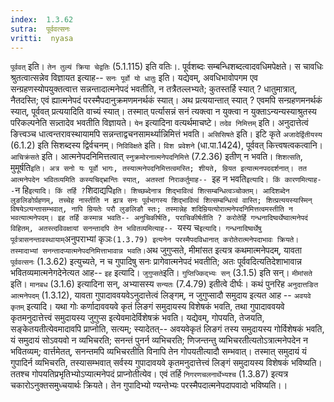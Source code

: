 ```yaml
---
index:  1.3.62
sutra:  पूर्ववत्सनः
vritti:  nyasa
---
```


`पूर्ववत्` इति। `तेन तुल्यं क्रिया चेद्वतिः` (5.1.115) इति वतिः।. पूर्वशब्दः सम्बन्धिशब्दत्वादवधिमपेक्षते। स चावधिः श्रुतत्वात्सन्नेव विज्ञायत इत्याह-- `सनः पूर्वो यो धातुः` इति। यद्येवम्, अवधिभावोपगम एव सन्ग्रहणस्योपयुक्तत्वात्त सन्नन्तादात्मनेपदं भवतीति, न तत्रैतल्लभ्यते; कुतस्तर्हि स्यात् ? धातुमात्रात्, नैतदस्ति; एवं ह्यात्मनेपदं परस्मैपदानुक्रमणमनर्थकं स्यात्। अथ प्रत्ययान्तात् स्यात् ? एवमपि सन्ग्रहणमनर्थकं स्यात्, पूर्ववत् प्रत्ययादिति वाच्यं स्यात्। तस्मात् पर्त्यासन्नं सनं त्यक्त्वा न युक्त्वा न युक्ताऽन्यन्यस्याश्रुतस्य परिकल्पनेति सन्न्तादेव भवतीति विज्ञायते। `येन` इत्यादिना वत्यर्थमाचष्टे। `तदेव निमित्तम्` इति। अनुदात्तेत्वं ङित्त्वञ्च धात्वन्तरावस्थायामपि सन्नन्ताद्वचनसामर्थ्यान्निमित्तं भवति। `असिसिषते` इति। इटि कृते `अजादेर्द्वितीयस्य` (6.1.2) इति सिशब्दस्य द्विर्वचनम्। `निविविक्षते` इति। `विश प्रवेशने` (धा.पा.1424), पूर्ववत् कित्त्वषत्वकत्वानि। `आचिक्रंसते` इति। आत्मनेपदनिमित्तत्वात् `स्नुक्रमोरनात्मनेपदनिमित्ते` (7.2.36) इतीण् न भवति।
`शिशत्सति`, मुमूर्षति`इति। अत्र सनो यः पूर्वो भागः, तस्यात्मनेपदनिमित्तत्वमस्ति; शीयते, म्रियत इत्यात्मनपददर्शनात्। तत आत्मनेपदेन भवितव्यमिति कस्यचिद्भ्रान्तिः स्यात्, अतस्तां निराकर्तुमाह-- `इह न भवति` इत्यादि। किं कारणमित्याह-- `न हि` इत्यादि। किं तर्हि ? `शिदाद्यपि`इति। शिच्छब्देनात्र शिद्भावित्वं शित्सम्बन्धित्वञ्चोक्तम्। आदिशब्देन लुङलिङोर्ग्रहणम्, तच्चेह नास्तीति न ह्यत्र सनः पूर्वभागस्य शिद्भावित्वं शित्सम्बन्धित्वं वास्ति; शित्प्रत्ययस्यास्मिन् विषयेऽत्यन्तासम्भवात्, नापि म्रियतेः परौ लुङलिङौ स्तः; तस्मान्नेह शदिम्रियत्योरात्मनेपदनिमित्तत्वमस्तीति न भवत्यात्मनेपदम्।
इह तर्हि कस्मान्न भवति-- अनुचिकीर्षति, पराचिकीर्षतीति ? करोतेर्हि गन्धनादिष्वर्थेष्वात्मनेपदं विहितम्, अतस्त्दविवक्षायां सनन्तादपि तेन भवितव्यमित्याह-- `यस्य च` इत्यादि। गन्धनादिष्वर्थेषु पूर्वत्रासनन्तावस्थायाम् `अनुपराभ्यां कृञः` (1.3.79) इत्यनेन परस्मैपदविधानात् करोतेरात्मनेपदाभावः क्रियते। तस्मादाभ्यां सनन्तादप्यात्मनेपदनिमित्ताभावान्न भवति।
`अथ जुगुप्सते, मीमांसत इत्यत्र कथमात्मनेपदम्, यावता `पूर्ववत्सनः` (1.3.62) इत्युच्यते, न च गुपादिषु सनः प्रागेवात्मनेपदं भवतीति; अतः पूर्ववदित्यतिदेशाभावान्न भवितव्यमात्मनेगदेनेत्यत आह-- `इह` इत्यादि। `जुगुप्सते`इति। `गुप्तिज्किद्भ्यः सन्` (3.1.5) इति सन्। `मीमांसते` इति। `मानबध` (3.1.6) इत्यादिना सन्, अभ्यासस्य `सन्यतः` (7.4.79) इतीत्वे दीर्घः। कथं पुनरिह `अनुदात्तङित आत्मनेपदम्` (1.3.12), यावता गुपादाववयवेऽनुदात्तेत्वं लिङ्गम्, न जुगुप्सादौ समुदाय इत्यत आह -- `अवयवे कृतम्` इत्यादि। यथा गोः कर्णादाववयवे कृतं लिङगं समुदायस्य विशेषकं भवति, तथा गुपादाववयवे कृतमनुदात्तेत्त्वं समुदायस्य जुगुप्स इत्येवमादेर्विशेषक्रं भवति। यद्येवम्, गोपयति, तेजयति, सङ्केतयतीत्येवमादावपि प्राप्नोति, सत्यम्; स्यादेतत्-- अवयवेकृतं लिङगं तस्य समुदायस्य गोर्विशेषकं भवति, यं समुदायं सोऽवयवो न व्यभिचरति; सनन्तं पुनर्न व्यभिचरति; णिजन्तन्तु व्यभिचरतीत्यतोऽत्रात्मनेपदेन न भवितव्यम्; वार्त्तमेतत्, सनन्तमपि व्यभिचरतीति विनापि तेन गोपयतीत्यादौ सम्भवात्। तस्मात् समुदायं यं गुपादिर्न व्यभिचरति, तस्यासम्भवात् सर्वस्य गुपादावयवे कृतमनुदात्तेत्त्वं लिङ्गं समुदायस्य विशेषकं भविष्यति। ततश्च गोपयतिप्रभृतिभ्योऽप्यात्मनेपदं प्राप्नोतीत्येव। एवं तर्हि `निगरणचलनार्थेभ्यश्च` (1.3.87) इत्यत्र चकारोऽनुक्तसमुध्चयार्थः क्रियते। तेन गुपादिभ्यो ण्यन्तेभ्यः परस्मैपदात्मनेपदापवादो भविष्यति।।

